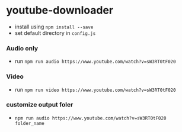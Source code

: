 # youtube-downloader

- install using `npm install --save`
- set default directory in `config.js`

### Audio only
- run `npm run audio https://www.youtube.com/watch?v=sW3RT0tF020`

### Video
- run `npm run video https://www.youtube.com/watch?v=sW3RT0tF020`

### customize output foler
- `npm run audio https://www.youtube.com/watch?v=sW3RT0tF020 folder_name`
